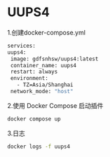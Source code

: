 # UUPS4
1.创建docker-compose.yml
   ```bash
services:
  uups4:
    image: gdfsnhsw/uups4:latest
    container_name: uups4
    restart: always
    environment:
      - TZ=Asia/Shanghai
    network_mode: "host"
   ```
2.使用 Docker Compose 启动插件
   ```bash
   docker compose up
   ```
3.日志
   ```bash
   docker logs -f uups4
   ```
